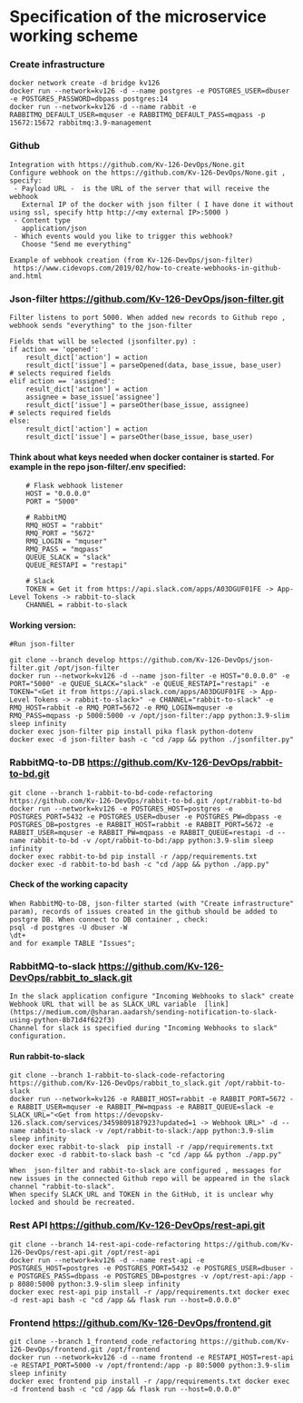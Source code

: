 # Specification of the microservice working scheme

### Create infrastructure
	docker network create -d bridge kv126
	docker run --network=kv126 -d --name postgres -e POSTGRES_USER=dbuser -e POSTGRES_PASSWORD=dbpass postgres:14
	docker run --network=kv126 -d --name rabbit -e RABBITMQ_DEFAULT_USER=mquser -e RABBITMQ_DEFAULT_PASS=mqpass -p 15672:15672 rabbitmq:3.9-management

### Github
	
	Integration with https://github.com/Kv-126-DevOps/None.git
	Configure webhook on the https://github.com/Kv-126-DevOps/None.git , specify:
	 - Payload URL -  is the URL of the server that will receive the webhook 
	   External IP of the docker with json filter ( I have done it without using ssl, specify http http://<my external IP>:5000 )
	 - Content type
	   application/json
	 - Which events would you like to trigger this webhook? 
	   Choose "Send me everything"
	
	Example of webhook creation (from Kv-126-DevOps/json-filter)
	 https://www.cidevops.com/2019/02/how-to-create-webhooks-in-github-and.html

	
### Json-filter			https://github.com/Kv-126-DevOps/json-filter.git
	
	Filter listens to port 5000. When added new records to Github repo , webhook sends "everything" to the json-filter
	
	Fields that will be selected (jsonfilter.py) :
	if action == 'opened':
        result_dict['action'] = action
        result_dict['issue'] = parseOpened(data, base_issue, base_user)            # selects required fields
    elif action == 'assigned':
        result_dict['action'] = action
        assignee = base_issue['assignee']
        result_dict['issue'] = parseOther(base_issue, assignee)                     # selects required fields
    else:
        result_dict['action'] = action
        result_dict['issue'] = parseOther(base_issue, base_user)
	
#### Think about what keys needed when docker container is started. For example in the repo json-filter/.env specified:
		# Flask webhook listener
		HOST = "0.0.0.0"
		PORT = "5000"
	
		# RabbitMQ
		RMQ_HOST = "rabbit"
		RMQ_PORT = "5672"
		RMQ_LOGIN = "mquser"
		RMQ_PASS = "mqpass"
		QUEUE_SLACK = "slack"
		QUEUE_RESTAPI = "restapi"
	
		# Slack
		TOKEN = Get it from https://api.slack.com/apps/A03DGUF01FE -> App-Level Tokens -> rabbit-to-slack
		CHANNEL = rabbit-to-slack
	
#### Working version:
	#Run json-filter

	git clone --branch develop https://github.com/Kv-126-DevOps/json-filter.git /opt/json-filter
	docker run --network=kv126 -d --name json-filter -e HOST="0.0.0.0" -e PORT="5000" -e QUEUE_SLACK="slack" -e QUEUE_RESTAPI="restapi" -e TOKEN="<Get it from https://api.slack.com/apps/A03DGUF01FE -> App-Level Tokens -> rabbit-to-slack>" -e CHANNEL="rabbit-to-slack" -e RMQ_HOST=rabbit -e RMQ_PORT=5672 -e RMQ_LOGIN=mquser -e RMQ_PASS=mqpass -p 5000:5000 -v /opt/json-filter:/app python:3.9-slim sleep infinity
	docker exec json-filter pip install pika flask python-dotenv
	docker exec -d json-filter bash -c "cd /app && python ./jsonfilter.py"

### RabbitMQ-to-DB		https://github.com/Kv-126-DevOps/rabbit-to-bd.git

    git clone --branch 1-rabbit-to-bd-code-refactoring https://github.com/Kv-126-DevOps/rabbit-to-bd.git /opt/rabbit-to-bd
    docker run --network=kv126 -e POSTGRES_HOST=postgres -e POSTGRES_PORT=5432 -e POSTGRES_USER=dbuser -e POSTGRES_PW=dbpass -e POSTGRES_DB=postgres -e RABBIT_HOST=rabbit -e RABBIT_PORT=5672 -e RABBIT_USER=mquser -e RABBIT_PW=mqpass -e RABBIT_QUEUE=restapi -d --name rabbit-to-bd -v /opt/rabbit-to-bd:/app python:3.9-slim sleep infinity
    docker exec rabbit-to-bd pip install -r /app/requirements.txt
    docker exec -d rabbit-to-bd bash -c "cd /app && python ./app.py"

#### Check of the working capacity 
	When RabbitMQ-to-DB, json-filter started (with "Create infrastructure" param), records of issues created in the github should be added to postgre DB. When connect to DB container , check: 
	psql -d postgres -U dbuser -W
	\dt+
	and for example TABLE "Issues";
	
### RabbitMQ-to-slack	https://github.com/Kv-126-DevOps/rabbit_to_slack.git

	In the slack application configure "Incoming Webhooks to slack" create Webhook URL that will be as SLACK_URL variable  [link]	(https://medium.com/@sharan.aadarsh/sending-notification-to-slack-using-python-8b71d4f622f3)
	Channel for slack is specified during "Incoming Webhooks to slack" configuration.

#### Run rabbit-to-slack
    git clone --branch 1-rabbit-to-slack-code-refactoring https://github.com/Kv-126-DevOps/rabbit_to_slack.git /opt/rabbit-to-slack
    docker run --network=kv126 -e RABBIT_HOST=rabbit -e RABBIT_PORT=5672 -e RABBIT_USER=mquser -e RABBIT_PW=mqpass -e RABBIT_QUEUE=slack -e SLACK_URL="<Get from https://devopskv-126.slack.com/services/3459809187923?updated=1 -> Webhook URL>" -d --name rabbit-to-slack -v /opt/rabbit-to-slack:/app python:3.9-slim sleep infinity
    docker exec rabbit-to-slack  pip install -r /app/requirements.txt
    docker exec -d rabbit-to-slack bash -c "cd /app && python ./app.py"

    When  json-filter and rabbit-to-slack are configured , messages for new issues in the connected Github repo will be appeared in the slack channel "rabbit-to-slack".
    When specify SLACK_URL and TOKEN in the GitHub, it is unclear why locked and should be recreated.
    
### Rest API			https://github.com/Kv-126-DevOps/rest-api.git
	git clone --branch 14-rest-api-code-refactoring https://github.com/Kv-126-DevOps/rest-api.git /opt/rest-api 
	docker run --network=kv126 -d --name rest-api -e POSTGRES_HOST=postgres -e POSTGRES_PORT=5432 -e POSTGRES_USER=dbuser -e POSTGRES_PASS=dbpass -e POSTGRES_DB=postgres -v /opt/rest-api:/app -p 8080:5000 python:3.9-slim sleep infinity 
	docker exec rest-api pip install -r /app/requirements.txt docker exec -d rest-api bash -c "cd /app && flask run --host=0.0.0.0"
	 
### Frontend			https://github.com/Kv-126-DevOps/frontend.git
	git clone --branch 1_frontend_code_refactoring https://github.com/Kv-126-DevOps/frontend.git /opt/frontend 
	docker run --network=kv126 -d --name frontend -e RESTAPI_HOST=rest-api -e RESTAPI_PORT=5000 -v /opt/frontend:/app -p 80:5000 python:3.9-slim sleep infinity 
	docker exec frontend pip install -r /app/requirements.txt docker exec -d frontend bash -c "cd /app && flask run --host=0.0.0.0"
